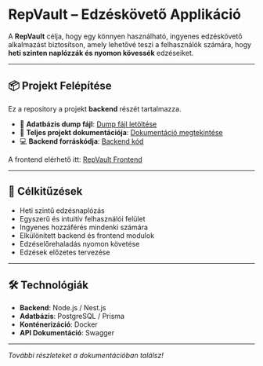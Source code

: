 # RepVault – Edzéskövető Applikáció

A **RepVault** célja, hogy egy könnyen használható, ingyenes edzéskövető alkalmazást biztosítson, amely lehetővé teszi a felhasználók számára, hogy **heti szinten naplózzák és nyomon kövessék** edzéseiket.

---

## 📦 Projekt Felépítése

Ez a repository a projekt **backend** részét tartalmazza.

- 📄 **Adatbázis dump fájl**: [Dump fájl letöltése](https://github.com/felhasznalonev/repvault-repo/blob/main/path_to_dump_file.sql)
- 📘 **Teljes projekt dokumentációja**: [Dokumentáció megtekintése](https://github.com/felhasznalonev/repvault-repo/blob/main/path_to_documentation.pdf)
- 💻 **Backend forráskódja**: [Backend kód](https://github.com/felhasznalonev/repvault-repo)

A frontend elérhető itt: [RepVault Frontend](https://github.com/Almos-Pal/Vizsgaremek-Frontend)

---

## 🚀 Célkitűzések

- Heti szintű edzésnaplózás
- Egyszerű és intuitív felhasználói felület
- Ingyenes hozzáférés mindenki számára
- Elkülönített backend és frontend modulok
- Edzéselőrehaladás nyomon követése
- Edzések előzetes tervezése

---

## 🛠️ Technológiák

- **Backend**: Node.js / Nest.js
- **Adatbázis**: PostgreSQL / Prisma
- **Konténerizáció**: Docker
- **API Dokumentáció**: Swagger

---

_További részleteket a dokumentációban találsz!_
